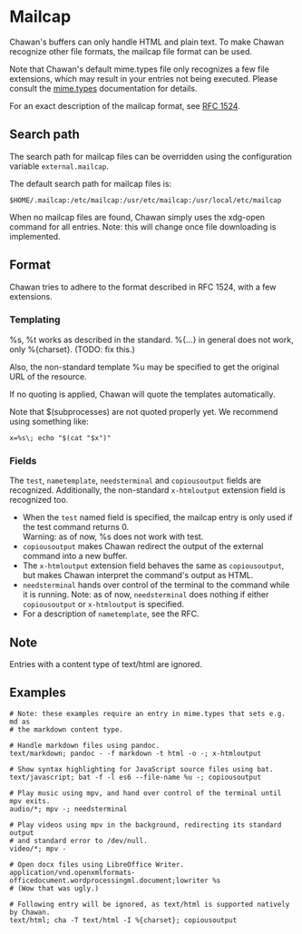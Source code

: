 # Mailcap

Chawan's buffers can only handle HTML and plain text. To make Chawan recognize
other file formats, the mailcap file format can be used.

Note that Chawan's default mime.types file only recognizes a few file
extensions, which may result in your entries not being executed.
Please consult the [mime.types](mime.types.md) documentation for details.

For an exact description of the mailcap format, see
[RFC 1524](https://www.rfc-editor.org/rfc/rfc1524).

## Search path

The search path for mailcap files can be overridden using the configuration
variable `external.mailcap`.

The default search path for mailcap files is:

```
$HOME/.mailcap:/etc/mailcap:/usr/etc/mailcap:/usr/local/etc/mailcap
```

When no mailcap files are found, Chawan simply uses the xdg-open command
for all entries. Note: this will change once file downloading is implemented.

## Format

Chawan tries to adhere to the format described in RFC 1524, with a few
extensions.

### Templating

%s, %t works as described in the standard. %{...} in general does not work,
only %{charset}. (TODO: fix this.)

Also, the non-standard template %u may be specified to get the original URL
of the resource.

If no quoting is applied, Chawan will quote the templates automatically.

Note that $(subprocesses) are not quoted properly yet. We recommend using
something like:

```
x=%s\; echo "$(cat "$x")"
```

### Fields

The `test`, `nametemplate`, `needsterminal` and `copiousoutput` fields are
recognized. Additionally, the non-standard `x-htmloutput` extension field
is recognized too.

* When the `test` named field is specified, the mailcap entry is only used
  if the test command returns 0.  
  Warning: as of now, %s does not work with test.
* `copiousoutput` makes Chawan redirect the output of the external command
  into a new buffer.
* The `x-htmloutput` extension field behaves the same as `copiousoutput`,
  but makes Chawan interpret the command's output as HTML.
* `needsterminal` hands over control of the terminal to the command while
  it is running. Note: as of now, `needsterminal` does nothing if either
  `copiousoutput` or `x-htmloutput` is specified.
* For a description of `nametemplate`, see the RFC.

## Note

Entries with a content type of text/html are ignored.

## Examples

```
# Note: these examples require an entry in mime.types that sets e.g. md as
# the markdown content type.

# Handle markdown files using pandoc.
text/markdown; pandoc - -f markdown -t html -o -; x-htmloutput

# Show syntax highlighting for JavaScript source files using bat.
text/javascript; bat -f -l es6 --file-name %u -; copiousoutput

# Play music using mpv, and hand over control of the terminal until mpv exits.
audio/*; mpv -; needsterminal

# Play videos using mpv in the background, redirecting its standard output
# and standard error to /dev/null.
video/*; mpv -

# Open docx files using LibreOffice Writer.
application/vnd.openxmlformats-officedocument.wordprocessingml.document;lowriter %s
# (Wow that was ugly.)

# Following entry will be ignored, as text/html is supported natively by Chawan.
text/html; cha -T text/html -I %{charset}; copiousoutput
```
